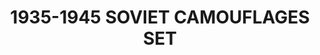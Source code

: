 ---
title: "1935-1945 SOVIET CAMOUFLAGES SET"
price: "TBA"
desc: "Opis nije dostupan"
img_path: "/assets/img/A.MIG-7107.jpg"
brand: AMMO
available: true
cat: "acrylics"
subcat: "ACRYLIC PAINT SETS"
subsubcat: "SS"
---